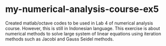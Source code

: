 # my-numerical-analysis-course-ex5
Created matlab/octave codes to be used in Lab 4 of numerical analysis course. However, this is still in Indonesian language.  This exercise is about numerical methods to solve large system of linear equations using iteration methods such as Jacobi and Gauss Seidel methods.
